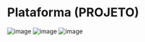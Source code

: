 # Plataforma (PROJETO)
![image](https://github.com/joaodiogogithub/Plataforma-PROJETO-/assets/101523748/5587dcf1-eff1-4a3f-b2d2-950a8dbe3e9b)
![image](https://github.com/joaodiogogithub/Plataforma-PROJETO-/assets/101523748/f69db4c3-1c62-4fa4-a3b2-9b2b63fb5b05)
![image](https://github.com/joaodiogogithub/Plataforma-PROJETO-/assets/101523748/e323df89-2c11-4be2-9d27-a6157dc55ef4)
